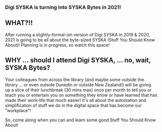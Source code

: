 ### Digi SYSKA is turning into SYSKA Bytes in 2021!

## WHAT?!!
After running a slightly-formal-ish version of Digi SYSKA in 2019 & 2020, 2021 is going to be all about the byte-sized SYSKA (Stuff You Should Know About)! Planning is in progress, so watch this space!

## WHY ... should I attend Digi SYSKA, ... no, wait, SYSKA Bytes?
Your colleagues from across the library (and maybe some outside the library ... or even outside Dunedin or outside New Zealand!) will be giving up a slice of their lunchbreak (30 mins max) once per month to tell you or teach you or entertain you on something they know or have learned that has made their work-life that much easier! It's all about the automation and simplification of stuff we do in the digital space that has become our "workplace"! 

So, come along when you can and learn some good Stuff You Should Know About! 

